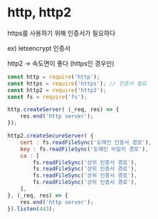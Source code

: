 # http, http2

https를 사용하기 위해 인증서가 필요하다

ex) letsencrypt 인증서 

http2 -> 속도면이 좋다 (https인 경우만)
```javascript
const http = require('http');
const https = require('https'); // 인증서 필요 
const http2 = require('http2');
const fs = require('fs');

http.createServer( (_req, res) => {
    res.end('http server');
});

http2.createSecureServer( {
    cert : fs.readFileSync('도메인 인증서 경로'),
    key : fs.readFileSync('도메인 비밀키 경로'),
    ca : [
        fs.readFileSync('상위 인증서 경로'),
        fs.readFileSync('상위 인증서 경로'),
        fs.readFileSync('상위 인증서 경로'),
        fs.readFileSync('상위 인증서 경로'),
    ],
}, (_req, res) => {
    res.end('http server');
}).listen(443);
```